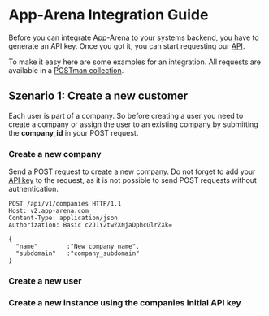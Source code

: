 # App-Arena Integration Guide #

Before you can integrate App-Arena to your systems backend, you have to generate an API key. Once you got it, you can start requesting our [API](api).

To make it easy here are some examples for an integration. All requests are available in a [POSTman collection](postman).

## Szenario 1: Create a new customer
Each user is part of a company. So before creating a user you need to create a company or assign the user to an existing company by submitting the **company_id** in your POST request.

### Create a new company
Send a POST request to create a new company. Do not forget to add your [API key](api_key) to the request, as it is not possible to send POST requests without authentication.
    
    POST /api/v1/companies HTTP/1.1
    Host: v2.app-arena.com
    Content-Type: application/json
    Authorization: Basic c2J1Y2twZXNjaDphcGlrZXk=

    {
      "name"		:"New company name",
      "subdomain"	:"company_subdomain"
    }

### Create a new user


### Create a new instance using the companies initial API key

